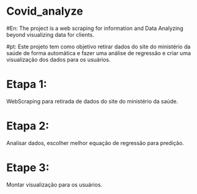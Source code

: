 # Covid_analyze
#En: The project is a web scraping for information and Data Analyzing beyond visualizing data for clients. 

#pt: Este projeto tem como objetivo retirar dados do site do ministério da saúde de forma automática 
e fazer uma análise de regressão e criar uma visualização dos dados para os usuários. 

# Etapa 1:
WebScraping para retirada de dados do site do ministério da saúde.

# Etapa 2:
Analisar dados, escolher melhor equação de regressão para predição.

# Etape 3:
Montar visualização para os usuários.

